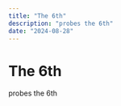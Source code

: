 ```yaml
---
title: "The 6th"
description: "probes the 6th"
date: "2024-08-28"
---
```


# The 6th

probes the 6th
